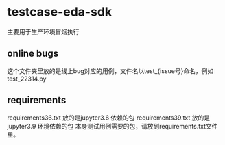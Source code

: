 # testcase-eda-sdk
主要用于生产环境冒烟执行

## online bugs 
这个文件夹里放的是线上bug对应的用例，文件名以test_{issue号}命名，例如test_22314.py

## requirements
requirements36.txt 放的是jupyter3.6 依赖的包
requirements39.txt 放的是jupyter3.9 环境依赖的包
本身测试用例需要的包，请放到requirements.txt文件里。